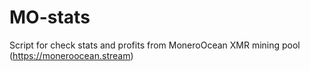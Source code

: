 # MO-stats
Script for check stats and profits from MoneroOcean XMR mining pool (https://moneroocean.stream)
